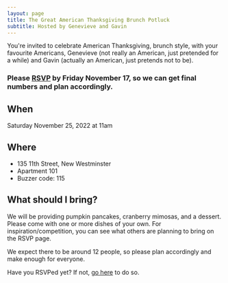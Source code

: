 ```yaml
---
layout: page
title: The Great American Thanksgiving Brunch Potluck
subtitle: Hosted by Genevieve and Gavin
---
```


You're invited to celebrate American Thanksgiving, brunch style, with your favourite Americans, Genevieve (not really an American, just pretended for a while) and Gavin (actually an American, just pretends not to be).

### Please [RSVP](https://docs.google.com/spreadsheets/d/14D8j4ljOn9UOrn3Sr2zBXGxv84Gkri9HKdh7AyGmc0M/edit?usp=sharing) by Friday November 17, so we can get final numbers and plan accordingly.

## When

Saturday November 25, 2022 at 11am

## Where

* 135 11th Street, New Westminster
* Apartment 101
* Buzzer code: 115

## What should I bring?

We will be providing pumpkin pancakes, cranberry mimosas, and a dessert. 
Please come with one or more dishes of your own. 
For inspiration/competition, you can see what others are planning to bring on the RSVP page.

We expect there to be around 12 people, so please plan accordingly and make enough for everyone. 

Have you RSVPed yet? If not, [go here](https://docs.google.com/spreadsheets/d/14D8j4ljOn9UOrn3Sr2zBXGxv84Gkri9HKdh7AyGmc0M/edit?usp=sharing) to do so.

